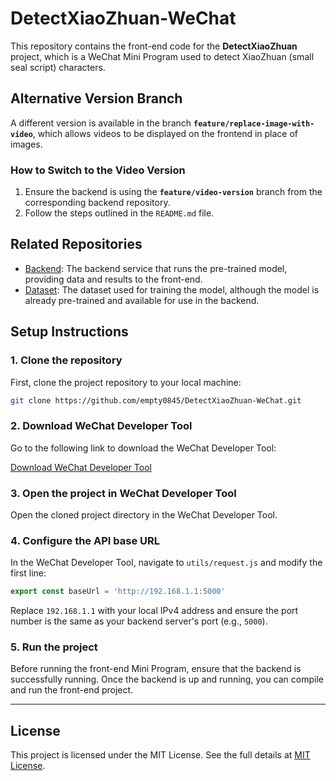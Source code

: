 # DetectXiaoZhuan-WeChat

This repository contains the front-end code for the **DetectXiaoZhuan** project, which is a WeChat Mini Program used to detect XiaoZhuan (small seal script) characters.

## Alternative Version Branch
A different version is available in the branch **`feature/replace-image-with-video`**, which allows videos to be displayed on the frontend in place of images.

### How to Switch to the Video Version

1. Ensure the backend is using the **`feature/video-version`** branch from the corresponding backend repository.
2. Follow the steps outlined in the `README.md` file.

## Related Repositories

- [Backend](https://github.com/empty0845/DetectXiaoZhuan-Backend.git): The backend service that runs the pre-trained model, providing data and results to the front-end.
- [Dataset](https://github.com/empty0845/DetectXiaoZhuan-Dataset.git): The dataset used for training the model, although the model is already pre-trained and available for use in the backend.

## **Setup Instructions**

### 1. Clone the repository
First, clone the project repository to your local machine:

```bash
git clone https://github.com/empty0845/DetectXiaoZhuan-WeChat.git
```

### 2. Download WeChat Developer Tool
Go to the following link to download the WeChat Developer Tool:

[Download WeChat Developer Tool](https://developers.weixin.qq.com/miniprogram/dev/devtools/download.html)

### 3. Open the project in WeChat Developer Tool
Open the cloned project directory in the WeChat Developer Tool.

### 4. Configure the API base URL
In the WeChat Developer Tool, navigate to `utils/request.js` and modify the first line:

```javascript
export const baseUrl = 'http://192.168.1.1:5000'
```

Replace `192.168.1.1` with your local IPv4 address and ensure the port number is the same as your backend server's port (e.g., `5000`).

### 5. Run the project
Before running the front-end Mini Program, ensure that the backend is successfully running. Once the backend is up and running, you can compile and run the front-end project.

---

## **License**

This project is licensed under the MIT License. See the full details at [MIT License](https://opensource.org/licenses/MIT).
